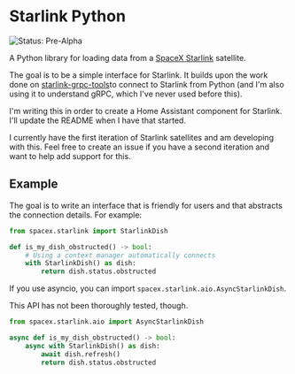# Starlink Python

![Status: Pre-Alpha](https://img.shields.io/badge/status-alpha-yellow)

A Python library for loading data from a [SpaceX Starlink](https://www.starlink.com/) satellite.

The goal is to be a simple interface for Starlink. It builds upon the work done on [starlink-grpc-tools](https://github.com/sparky8512/starlink-grpc-tools)to connect to Starlink from Python (and I'm also using it to understand gRPC, which I've never used before this).

I'm writing this in order to create a Home Assistant component for Starlink. I'll update the README when I have that started.

I currently have the first iteration of Starlink satellites and am developing with this. Feel free to create an issue if you have a second iteration and want to help add support for this.

## Example

The goal is to write an interface that is friendly for users and that abstracts the connection details. For example:

```python
from spacex.starlink import StarlinkDish

def is_my_dish_obstructed() -> bool:
    # Using a context manager automatically connects
    with StarlinkDish() as dish:
        return dish.status.obstructed
```

If you use asyncio, you can import `spacex.starlink.aio.AsyncStarlinkDish`.

This API has not been thoroughly tested, though. 

```python
from spacex.starlink.aio import AsyncStarlinkDish

async def is_my_dish_obstructed() -> bool:
    async with StarlinkDish() as dish:
        await dish.refresh()
        return dish.status.obstructed
```